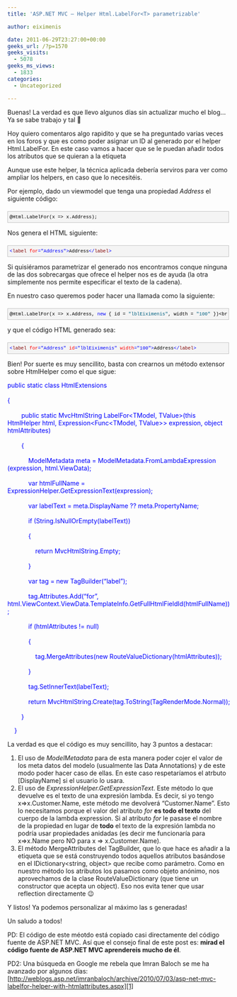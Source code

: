 ```yaml
---
title: 'ASP.NET MVC – Helper Html.LabelFor<T> parametrizable'

author: eiximenis

date: 2011-06-29T23:27:00+00:00
geeks_url: /?p=1570
geeks_visits:
  - 5078
geeks_ms_views:
  - 1833
categories:
  - Uncategorized

---
```

Buenas! La verdad es que llevo algunos días sin actualizar mucho el blog... Ya se sabe trabajo y tal 🙂

Hoy quiero comentaros algo rapidito y que se ha preguntado varias veces en los foros y que es como poder asignar un ID al <label /> generado por el helper Html.LabelFor<T>. En este caso vamos a hacer que se le puedan añadir todos los atributos que se quieran a la etiqueta <label />

<!--more-->

Aunque use este helper, la técnica aplicada debería serviros para ver como ampliar los helpers, en caso que lo necesitéis.

Por ejemplo, dado un viewmodel que tenga una propiedad _Address_ el siguiente código:

<div id="codeSnippetWrapper" style="text-align: left; line-height: 12pt; background-color: #f4f4f4; margin: 20px 0px 10px; width: 97.5%; font-family: 'Courier New', courier, monospace; direction: ltr; max-height: 200px; font-size: 8pt; overflow: auto; cursor: text; border: silver 1px solid; padding: 4px;">
  <pre id="codeSnippet" style="text-align: left; line-height: 12pt; background-color: #f4f4f4; margin: 0em; width: 100%; font-family: 'Courier New', courier, monospace; direction: ltr; color: black; font-size: 8pt; overflow: visible; border-style: none; padding: 0px;">@Html.LabelFor(x =&gt; x.Address);</pre>
</div>

Nos genera el HTML siguiente:

<div id="codeSnippetWrapper" style="text-align: left; line-height: 12pt; background-color: #f4f4f4; margin: 20px 0px 10px; width: 97.5%; font-family: 'Courier New', courier, monospace; direction: ltr; max-height: 200px; font-size: 8pt; overflow: auto; cursor: text; border: silver 1px solid; padding: 4px;">
  <pre id="codeSnippet" style="text-align: left; line-height: 12pt; background-color: #f4f4f4; margin: 0em; width: 100%; font-family: 'Courier New', courier, monospace; direction: ltr; color: black; font-size: 8pt; overflow: visible; border-style: none; padding: 0px;"><span style="color: #0000ff">&lt;</span><span style="color: #800000">label</span> <span style="color: #ff0000">for</span><span style="color: #0000ff">="Address"</span><span style="color: #0000ff">&gt;</span>Address<span style="color: #0000ff">&lt;/</span><span style="color: #800000">label</span><span style="color: #0000ff">&gt;</span></pre>
</div>

Si quisiéramos parametrizar el <label /> generado nos encontramos conque ninguna de las dos sobrecargas que ofrece el helper nos es de ayuda (la otra simplemente nos permite especificar el texto de la cadena).

En nuestro caso queremos poder hacer una llamada como la siguiente:

<div id="codeSnippetWrapper" style="text-align: left; line-height: 12pt; background-color: #f4f4f4; margin: 20px 0px 10px; width: 97.5%; font-family: 'Courier New', courier, monospace; direction: ltr; max-height: 200px; font-size: 8pt; overflow: auto; cursor: text; border: silver 1px solid; padding: 4px;">
  <pre id="codeSnippet" style="text-align: left; line-height: 12pt; background-color: #f4f4f4; margin: 0em; width: 100%; font-family: 'Courier New', courier, monospace; direction: ltr; color: black; font-size: 8pt; overflow: visible; border-style: none; padding: 0px;">@Html.LabelFor(x =&gt; x.Address, <span style="color: #0000ff">new</span> { id = <span style="color: #006080">"lblEiximenis"</span>, width = <span style="color: #006080">"100"</span> })&lt;br /&gt;</pre>
</div>

y que el código HTML generado sea:

<div id="codeSnippetWrapper" style="text-align: left; line-height: 12pt; background-color: #f4f4f4; margin: 20px 0px 10px; width: 97.5%; font-family: 'Courier New', courier, monospace; direction: ltr; max-height: 200px; font-size: 8pt; overflow: auto; cursor: text; border: silver 1px solid; padding: 4px;">
  <pre id="codeSnippet" style="text-align: left; line-height: 12pt; background-color: #f4f4f4; margin: 0em; width: 100%; font-family: 'Courier New', courier, monospace; direction: ltr; color: black; font-size: 8pt; overflow: visible; border-style: none; padding: 0px;"><span style="color: #0000ff">&lt;</span><span style="color: #800000">label</span> <span style="color: #ff0000">for</span><span style="color: #0000ff">="Address"</span> <span style="color: #ff0000">id</span><span style="color: #0000ff">="lblEiximenis"</span> <span style="color: #ff0000">width</span><span style="color: #0000ff">="100"</span><span style="color: #0000ff">&gt;</span>Address<span style="color: #0000ff">&lt;/</span><span style="color: #800000">label</span><span style="color: #0000ff">&gt;</span></pre>
</div>

Bien! Por suerte es muy sencillito, basta con crearnos un método extensor sobre HtmlHelper como el que sigue:

<span style="color: #0000ff;">public static class HtmlExtensions<br /> <br />{<br /> <br />&nbsp;&nbsp;&nbsp;&nbsp;&nbsp;&nbsp;&nbsp; public static MvcHtmlString LabelFor<TModel, TValue>(this HtmlHelper<TModel> html, Expression<Func<TModel, TValue>> expression, object htmlAttributes)<br /> <br />&nbsp;&nbsp;&nbsp;&nbsp;&nbsp;&nbsp;&nbsp; {<br /> <br />&nbsp;&nbsp;&nbsp;&nbsp;&nbsp;&nbsp;&nbsp;&nbsp;&nbsp;&nbsp;&nbsp; ModelMetadata meta = ModelMetadata.FromLambdaExpression (expression, html.ViewData);<br /> <br />&nbsp;&nbsp;&nbsp;&nbsp;&nbsp;&nbsp;&nbsp;&nbsp;&nbsp;&nbsp;&nbsp; var htmlFullName = ExpressionHelper.GetExpressionText(expression);<br /> <br />&nbsp;&nbsp;&nbsp;&nbsp;&nbsp;&nbsp;&nbsp;&nbsp;&nbsp;&nbsp;&nbsp; var labelText = meta.DisplayName ?? meta.PropertyName;<br /> <br />&nbsp;&nbsp;&nbsp;&nbsp;&nbsp;&nbsp;&nbsp;&nbsp;&nbsp;&nbsp;&nbsp; if (String.IsNullOrEmpty(labelText))<br /> <br />&nbsp;&nbsp;&nbsp;&nbsp;&nbsp;&nbsp;&nbsp;&nbsp;&nbsp;&nbsp;&nbsp; {<br /> <br />&nbsp;&nbsp;&nbsp;&nbsp;&nbsp;&nbsp;&nbsp;&nbsp;&nbsp;&nbsp;&nbsp;&nbsp;&nbsp;&nbsp;&nbsp; return MvcHtmlString.Empty;<br /> <br />&nbsp;&nbsp;&nbsp;&nbsp;&nbsp;&nbsp;&nbsp;&nbsp;&nbsp;&nbsp;&nbsp; }<br /> <br />&nbsp;&nbsp;&nbsp;&nbsp;&nbsp;&nbsp;&nbsp;&nbsp;&nbsp;&nbsp;&nbsp; var tag = new TagBuilder(&#8220;label&#8221;);<br /> <br />&nbsp;&nbsp;&nbsp;&nbsp;&nbsp;&nbsp;&nbsp;&nbsp;&nbsp;&nbsp;&nbsp; tag.Attributes.Add(&#8220;for&#8221;, html.ViewContext.ViewData.TemplateInfo.GetFullHtmlFieldId(htmlFullName));<br /> <br />&nbsp;&nbsp;&nbsp;&nbsp;&nbsp;&nbsp;&nbsp;&nbsp;&nbsp;&nbsp;&nbsp; if (htmlAttributes != null)<br /> <br />&nbsp;&nbsp;&nbsp;&nbsp;&nbsp;&nbsp;&nbsp;&nbsp;&nbsp;&nbsp;&nbsp; {<br /> <br />&nbsp;&nbsp;&nbsp;&nbsp;&nbsp;&nbsp;&nbsp;&nbsp;&nbsp;&nbsp;&nbsp;&nbsp;&nbsp;&nbsp;&nbsp; tag.MergeAttributes(new RouteValueDictionary(htmlAttributes));<br /> <br />&nbsp;&nbsp;&nbsp;&nbsp;&nbsp;&nbsp;&nbsp;&nbsp;&nbsp;&nbsp;&nbsp; }<br /> <br />&nbsp;&nbsp;&nbsp;&nbsp;&nbsp;&nbsp;&nbsp;&nbsp;&nbsp;&nbsp;&nbsp; tag.SetInnerText(labelText);<br /> <br />&nbsp;&nbsp;&nbsp;&nbsp;&nbsp;&nbsp;&nbsp;&nbsp;&nbsp;&nbsp;&nbsp; return MvcHtmlString.Create(tag.ToString(TagRenderMode.Normal));<br /> <br />&nbsp;&nbsp;&nbsp;&nbsp;&nbsp;&nbsp;&nbsp; }</span>

<span style="color: #0000ff;">&nbsp;&nbsp;&nbsp; }</span>

La verdad es que el código es muy sencillito, hay 3 puntos a destacar:

  1. El uso de _ModelMetadata_ para de esta manera poder cojer el valor de los meta datos del modelo (usualmente las Data Annotations) y de este modo poder hacer caso de ellas. En este caso respetaríamos el atrbuto [DisplayName] si el usuario lo usara. 
  2. El uso de _ExpressionHelper.GetExpressionText_. Este método lo que devuelve es el texto de una expresión lambda. Es decir, si yo tengo x=>x.Customer.Name, este método me devolverá &ldquo;Customer.Name&rdquo;. Esto lo necesitamos porque el valor del atributo _for_ **es todo el texto** del cuerpo de la lambda expression. Si al atributo _for_ le pasase el nombre de la propiedad en lugar de **todo** el texto de la expresión lambda no podría usar propiedades anidadas (es decir me funcionaría para x=>x.Name pero NO para x => x.Customer.Name). 
  3. El método MergeAttributes del TagBuilder, que lo que hace es añadir a la etiqueta que se está construyendo todos aquellos atributos basándose en el IDictionary<string, object> que recibe como parámetro. Como en nuestro método los atributos los pasamos como objeto anónimo, nos aprovechamos de la clase RouteValueDictionary (que tiene un constructor que acepta un object). Eso nos evita tener que usar reflection directamente 😉 

Y listos! Ya podemos personalizar al máximo las <label>s generadas!

Un saludo a todos!

PD: El código de este méotdo está copiado casi directamente del código fuente de ASP.NET MVC. Así que el consejo final de este post es: **mirad el código fuente de ASP.NET MVC aprendereis mucho de él**.

PD2: Una búsqueda en Google me rebela que Imran Baloch se me ha avanzado por algunos días: [http://weblogs.asp.net/imranbaloch/archive/2010/07/03/asp-net-mvc-labelfor-helper-with-htmlattributes.aspx][1]

 [1]: http://weblogs.asp.net/imranbaloch/archive/2010/07/03/asp-net-mvc-labelfor-helper-with-htmlattributes.aspx "http://weblogs.asp.net/imranbaloch/archive/2010/07/03/asp-net-mvc-labelfor-helper-with-htmlattributes.aspx"